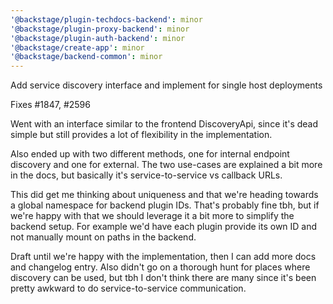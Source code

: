 ```yaml
---
'@backstage/plugin-techdocs-backend': minor
'@backstage/plugin-proxy-backend': minor
'@backstage/plugin-auth-backend': minor
'@backstage/create-app': minor
'@backstage/backend-common': minor
---
```

Add service discovery interface and implement for single host deployments

Fixes #1847, #2596

Went with an interface similar to the frontend DiscoveryApi, since it's dead simple but still provides a lot of flexibility in the implementation.

Also ended up with two different methods, one for internal endpoint discovery and one for external. The two use-cases are explained a bit more in the docs, but basically it's service-to-service vs callback URLs.

This did get me thinking about uniqueness and that we're heading towards a global namespace for backend plugin IDs. That's probably fine tbh, but if we're happy with that we should leverage it a bit more to simplify the backend setup. For example we'd have each plugin provide its own ID and not manually mount on paths in the backend.

Draft until we're happy with the implementation, then I can add more docs and changelog entry. Also didn't go on a thorough hunt for places where discovery can be used, but tbh I don't think there are many since it's been pretty awkward to do service-to-service communication.
